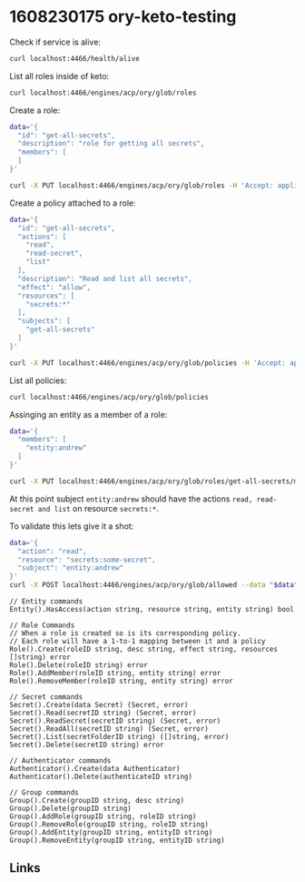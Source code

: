 # 1608230175 ory-keto-testing

Check if service is alive:
```bash
curl localhost:4466/health/alive
```

List all roles inside of keto:
```bash
curl localhost:4466/engines/acp/ory/glob/roles
```


Create a role:
```bash
data='{
  "id": "get-all-secrets",
  "description": "role for getting all secrets",
  "members": [
  ]
}'

curl -X PUT localhost:4466/engines/acp/ory/glob/roles -H 'Accept: application/json' -H 'Content-Type: application/json' --data "$data"
```

Create a policy attached to a role:
```bash
data='{
  "id": "get-all-secrets",
  "actions": [
    "read",
    "read-secret",
    "list"
  ],
  "description": "Read and list all secrets",
  "effect": "allow",
  "resources": [
    "secrets:*"
  ],
  "subjects": [
    "get-all-secrets"
  ]
}'

curl -X PUT localhost:4466/engines/acp/ory/glob/policies -H 'Accept: application/json' -H 'Content-Type: application/json' --data "$data"
```


List all policies:
```bash
curl localhost:4466/engines/acp/ory/glob/policies
```

Assinging an entity as a member of a role:
```bash
data='{
  "members": [
    "entity:andrew"
  ]
}'

curl -X PUT localhost:4466/engines/acp/ory/glob/roles/get-all-secrets/members  --data "$data"
```

At this point subject `entity:andrew` should have the actions `read, read-secret and list` on resource `secrets:*`.


To validate this lets give it a shot:
```bash
data='{
  "action": "read",
  "resource": "secrets:some-secret",
  "subject": "entity:andrew"
}'
curl -X POST localhost:4466/engines/acp/ory/glob/allowed --data "$data"
```


```
// Entity commands
Entity().HasAccess(action string, resource string, entity string) bool

// Role Commands
// When a role is created so is its corresponding policy. 
// Each role will have a 1-to-1 mapping between it and a policy
Role().Create(roleID string, desc string, effect string, resources []string) error
Role().Delete(roleID string) error
Role().AddMember(roleID string, entity string) error
Role().RemoveMember(roleID string, entity string) error

// Secret commands
Secret().Create(data Secret) (Secret, error)
Secret().Read(secretID string) (Secret, error)
Secret().ReadSecret(secretID string) (Secret, error)
Secret().ReadAll(secretID string) (Secret, error)
Secret().List(secretFolderID string) ([]string, error)
Secret().Delete(secretID string) error

// Authenticator commands
Authenticator().Create(data Authenticator)
Authenticator().Delete(authenticateID string)

// Group commands
Group().Create(groupID string, desc string)
Group().Delete(groupID string)
Group().AddRole(groupID string, roleID string)
Group().RemoveRole(groupID string, roleID string)
Group().AddEntity(groupID string, entityID string)
Group().RemoveEntity(groupID string, entityID string)
```

## Links
